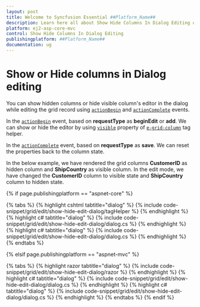 ```yaml
---
layout: post
title: Welcome to Syncfusion Essential ##Platform_Name##
description: Learn here all about Show Hide Columns In Dialog Editing of Syncfusion Essential ##Platform_Name## widgets based on HTML5 and jQuery.
platform: ej2-asp-core-mvc
control: Show Hide Columns In Dialog Editing
publishingplatform: ##Platform_Name##
documentation: ug
---
```



# Show or Hide columns in Dialog editing

You can show hidden columns or hide visible column's editor in the dialog while editing the grid record using [`actionBegin`](https://help.syncfusion.com/cr/aspnetcore-js2/Syncfusion.EJ2.Grids.Grid.html#Syncfusion_EJ2_Grids_Grid_ActionBegin) and [`actionComplete`](https://help.syncfusion.com/cr/aspnetcore-js2/Syncfusion.EJ2.Grids.Grid.html#Syncfusion_EJ2_Grids_Grid_ActionComplete) events.

In the [`actionBegin`](https://help.syncfusion.com/cr/aspnetcore-js2/Syncfusion.EJ2.Grids.Grid.html#Syncfusion_EJ2_Grids_Grid_ActionBegin) event, based on **requestType** as **beginEdit** or  **add**. We can show or hide the editor by using [`visible`](https://help.syncfusion.com/cr/aspnetcore-js2/Syncfusion.EJ2.Grids.GridColumn.html#Syncfusion_EJ2_Grids_GridColumn_Visible) property of [`e-grid-column`](https://help.syncfusion.com/cr/aspnetcore-js2/Syncfusion.EJ2.Grids.GridColumn.html) tag helper.

In the [`actionComplete`](https://help.syncfusion.com/cr/aspnetcore-js2/Syncfusion.EJ2.Grids.Grid.html#Syncfusion_EJ2_Grids_Grid_ActionComplete) event, based on **requestType** as **save**. We can reset the properties back to the column state.

In the below example, we have rendered the grid columns **CustomerID** as hidden column and **ShipCountry** as visible column. In the edit mode, we have changed the **CustomerID** column to visible state and **ShipCountry** column to hidden state.

{% if page.publishingplatform == "aspnet-core" %}

{% tabs %}
{% highlight cshtml tabtitle="dialog" %}
{% include code-snippet/grid/edit/show-hide-edit-dialog/tagHelper %}
{% endhighlight %}
{% highlight c# tabtitle="dialog" %}
{% include code-snippet/grid/edit/show-hide-edit-dialog/dialog.cs %}
{% endhighlight %}
{% highlight c# tabtitle="dialog" %}
{% include code-snippet/grid/edit/show-hide-edit-dialog/dialog.cs %}
{% endhighlight %}
{% endtabs %}

{% elsif page.publishingplatform == "aspnet-mvc" %}

{% tabs %}
{% highlight razor tabtitle="dialog" %}
{% include code-snippet/grid/edit/show-hide-edit-dialog/razor %}
{% endhighlight %}
{% highlight c# tabtitle="dialog" %}
{% include code-snippet/grid/edit/show-hide-edit-dialog/dialog.cs %}
{% endhighlight %}
{% highlight c# tabtitle="dialog" %}
{% include code-snippet/grid/edit/show-hide-edit-dialog/dialog.cs %}
{% endhighlight %}
{% endtabs %}
{% endif %}


